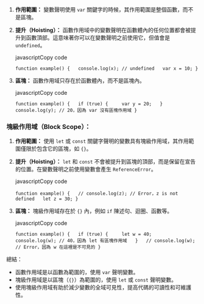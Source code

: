 1. **作用範圍：** 變數聲明使用 `var` 關鍵字的時候，其作用範圍是整個函數，而不是區塊。
    
2. **提升（Hoisting）：** 函數作用域中的變數聲明在函數體內的任何位置都會被提升到函數頂部。這意味著你可以在變數聲明之前使用它，但值會是 `undefined`。
    
    javascriptCopy code
    
    `function example() {   console.log(x); // undefined   var x = 10; }`
    
3. **區塊：** 函數作用域只存在於函數體內，而不是區塊內。
    
    javascriptCopy code
    
    `function example() {   if (true) {     var y = 20;   }   console.log(y); // 20，因為 var 沒有區塊作用域 }`
    
### 塊級作用域（Block Scope）：

1. **作用範圍：** 使用 `let` 或 `const` 關鍵字聲明的變數具有塊級作用域，其作用範圍僅限於包含它的區塊，如 `{}`。
    
2. **提升（Hoisting）：** `let` 和 `const` 不會被提升到區塊的頂部，而是保留在宣告的位置。在變數聲明之前使用變數會產生 `ReferenceError`。
    
    javascriptCopy code
    
    `function example() {   // console.log(z); // Error，z is not defined   let z = 30; }`
    
3. **區塊：** 塊級作用域存在於 `{}` 內，例如 `if` 陳述句、迴圈、函數等。
    
    javascriptCopy code
    
    `function example() {   if (true) {     let w = 40;     console.log(w); // 40，因為 let 有區塊作用域   }   // console.log(w); // Error，因為 w 在這裡是不可見的 }`
    

總結：

- 函數作用域是以函數為範圍的，使用 `var` 聲明變數。
- 塊級作用域是以區塊（`{}`）為範圍的，使用 `let` 或 `const` 聲明變數。
- 使用塊級作用域有助於減少變數的全域可見性，提高代碼的可讀性和可維護性。